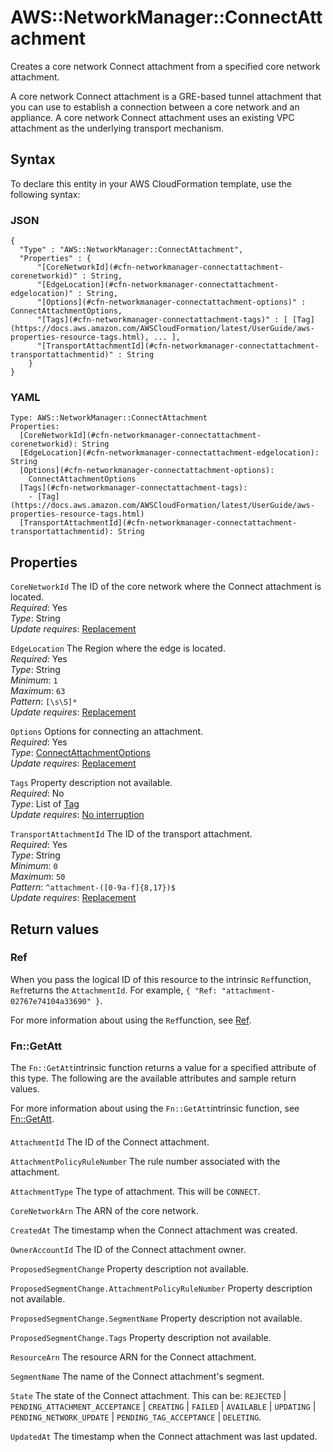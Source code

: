 # AWS::NetworkManager::ConnectAttachment<a name="aws-resource-networkmanager-connectattachment"></a>

Creates a core network Connect attachment from a specified core network attachment\. 

A core network Connect attachment is a GRE\-based tunnel attachment that you can use to establish a connection between a core network and an appliance\. A core network Connect attachment uses an existing VPC attachment as the underlying transport mechanism\.

## Syntax<a name="aws-resource-networkmanager-connectattachment-syntax"></a>

To declare this entity in your AWS CloudFormation template, use the following syntax:

### JSON<a name="aws-resource-networkmanager-connectattachment-syntax.json"></a>

```
{
  "Type" : "AWS::NetworkManager::ConnectAttachment",
  "Properties" : {
      "[CoreNetworkId](#cfn-networkmanager-connectattachment-corenetworkid)" : String,
      "[EdgeLocation](#cfn-networkmanager-connectattachment-edgelocation)" : String,
      "[Options](#cfn-networkmanager-connectattachment-options)" : ConnectAttachmentOptions,
      "[Tags](#cfn-networkmanager-connectattachment-tags)" : [ [Tag](https://docs.aws.amazon.com/AWSCloudFormation/latest/UserGuide/aws-properties-resource-tags.html), ... ],
      "[TransportAttachmentId](#cfn-networkmanager-connectattachment-transportattachmentid)" : String
    }
}
```

### YAML<a name="aws-resource-networkmanager-connectattachment-syntax.yaml"></a>

```
Type: AWS::NetworkManager::ConnectAttachment
Properties: 
  [CoreNetworkId](#cfn-networkmanager-connectattachment-corenetworkid): String
  [EdgeLocation](#cfn-networkmanager-connectattachment-edgelocation): String
  [Options](#cfn-networkmanager-connectattachment-options): 
    ConnectAttachmentOptions
  [Tags](#cfn-networkmanager-connectattachment-tags): 
    - [Tag](https://docs.aws.amazon.com/AWSCloudFormation/latest/UserGuide/aws-properties-resource-tags.html)
  [TransportAttachmentId](#cfn-networkmanager-connectattachment-transportattachmentid): String
```

## Properties<a name="aws-resource-networkmanager-connectattachment-properties"></a>

`CoreNetworkId`  <a name="cfn-networkmanager-connectattachment-corenetworkid"></a>
The ID of the core network where the Connect attachment is located\.  
*Required*: Yes  
*Type*: String  
*Update requires*: [Replacement](https://docs.aws.amazon.com/AWSCloudFormation/latest/UserGuide/using-cfn-updating-stacks-update-behaviors.html#update-replacement)

`EdgeLocation`  <a name="cfn-networkmanager-connectattachment-edgelocation"></a>
The Region where the edge is located\.  
*Required*: Yes  
*Type*: String  
*Minimum*: `1`  
*Maximum*: `63`  
*Pattern*: `[\s\S]*`  
*Update requires*: [Replacement](https://docs.aws.amazon.com/AWSCloudFormation/latest/UserGuide/using-cfn-updating-stacks-update-behaviors.html#update-replacement)

`Options`  <a name="cfn-networkmanager-connectattachment-options"></a>
Options for connecting an attachment\.  
*Required*: Yes  
*Type*: [ConnectAttachmentOptions](aws-properties-networkmanager-connectattachment-connectattachmentoptions.md)  
*Update requires*: [Replacement](https://docs.aws.amazon.com/AWSCloudFormation/latest/UserGuide/using-cfn-updating-stacks-update-behaviors.html#update-replacement)

`Tags`  <a name="cfn-networkmanager-connectattachment-tags"></a>
Property description not available\.  
*Required*: No  
*Type*: List of [Tag](https://docs.aws.amazon.com/AWSCloudFormation/latest/UserGuide/aws-properties-resource-tags.html)  
*Update requires*: [No interruption](https://docs.aws.amazon.com/AWSCloudFormation/latest/UserGuide/using-cfn-updating-stacks-update-behaviors.html#update-no-interrupt)

`TransportAttachmentId`  <a name="cfn-networkmanager-connectattachment-transportattachmentid"></a>
The ID of the transport attachment\.  
*Required*: Yes  
*Type*: String  
*Minimum*: `0`  
*Maximum*: `50`  
*Pattern*: `^attachment-([0-9a-f]{8,17})$`  
*Update requires*: [Replacement](https://docs.aws.amazon.com/AWSCloudFormation/latest/UserGuide/using-cfn-updating-stacks-update-behaviors.html#update-replacement)

## Return values<a name="aws-resource-networkmanager-connectattachment-return-values"></a>

### Ref<a name="aws-resource-networkmanager-connectattachment-return-values-ref"></a>

When you pass the logical ID of this resource to the intrinsic `Ref`function, `Ref`returns the `AttachmentId`\. For example, `{ "Ref: "attachment-02767e74104a33690" }`\.

For more information about using the `Ref`function, see [Ref](https://docs.aws.amazon.com/AWSCloudFormation/latest/UserGuide/intrinsic-function-reference-ref.html)\.

### Fn::GetAtt<a name="aws-resource-networkmanager-connectattachment-return-values-fn--getatt"></a>

The `Fn::GetAtt`intrinsic function returns a value for a specified attribute of this type\. The following are the available attributes and sample return values\.

For more information about using the `Fn::GetAtt`intrinsic function, see [Fn::GetAtt](https://docs.aws.amazon.com/AWSCloudFormation/latest/UserGuide/intrinsic-function-reference-getatt.html)\.

#### <a name="aws-resource-networkmanager-connectattachment-return-values-fn--getatt-fn--getatt"></a>

`AttachmentId`  <a name="AttachmentId-fn::getatt"></a>
The ID of the Connect attachment\.

`AttachmentPolicyRuleNumber`  <a name="AttachmentPolicyRuleNumber-fn::getatt"></a>
The rule number associated with the attachment\.

`AttachmentType`  <a name="AttachmentType-fn::getatt"></a>
The type of attachment\. This will be `CONNECT`\.

`CoreNetworkArn`  <a name="CoreNetworkArn-fn::getatt"></a>
The ARN of the core network\.

`CreatedAt`  <a name="CreatedAt-fn::getatt"></a>
The timestamp when the Connect attachment was created\.

`OwnerAccountId`  <a name="OwnerAccountId-fn::getatt"></a>
The ID of the Connect attachment owner\.

`ProposedSegmentChange`  <a name="ProposedSegmentChange-fn::getatt"></a>
Property description not available\.

`ProposedSegmentChange.AttachmentPolicyRuleNumber`  <a name="ProposedSegmentChange.AttachmentPolicyRuleNumber-fn::getatt"></a>
Property description not available\.

`ProposedSegmentChange.SegmentName`  <a name="ProposedSegmentChange.SegmentName-fn::getatt"></a>
Property description not available\.

`ProposedSegmentChange.Tags`  <a name="ProposedSegmentChange.Tags-fn::getatt"></a>
Property description not available\.

`ResourceArn`  <a name="ResourceArn-fn::getatt"></a>
The resource ARN for the Connect attachment\.

`SegmentName`  <a name="SegmentName-fn::getatt"></a>
The name of the Connect attachment's segment\.

`State`  <a name="State-fn::getatt"></a>
The state of the Connect attachment\. This can be: `REJECTED` \| `PENDING_ATTACHMENT_ACCEPTANCE` \| `CREATING` \| `FAILED` \| `AVAILABLE` \| `UPDATING` \| ` PENDING_NETWORK_UPDATE` \| `PENDING_TAG_ACCEPTANCE` \| `DELETING`\. 

`UpdatedAt`  <a name="UpdatedAt-fn::getatt"></a>
The timestamp when the Connect attachment was last updated\.